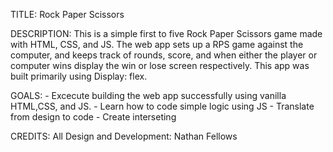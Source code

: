 TITLE: 
    Rock Paper Scissors

DESCRIPTION: 
    This is a simple first to five Rock Paper Scissors game made with HTML, CSS, and JS. The web app sets up a RPS game against the computer, and keeps track of rounds, score, and when either the player or computer wins display the win or lose screen respectively. This app was built primarily using Display: flex. 

GOALS:
    - Excecute building the web app successfully using vanilla HTML,CSS, and JS.
    - Learn how to code simple logic using JS
    - Translate from design to code
    - Create interseting 
    
CREDITS:
   All Design and Development: Nathan Fellows 